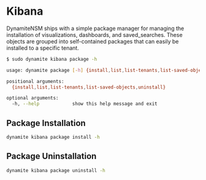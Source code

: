 # Kibana
DynamiteNSM ships with a simple package manager for managing the installation of
visualizations, dashboards, and saved_searches. These objects are grouped into self-contained packages
that can easily be installed to a specific tenant.


```bash
$ sudo dynamite kibana package -h

usage: dynamite package [-h] {install,list,list-tenants,list-saved-objects,uninstall} ...

positional arguments:
  {install,list,list-tenants,list-saved-objects,uninstall}

optional arguments:
  -h, --help            show this help message and exit
```

## Package Installation
```bash
dynamite kibana package install -h
```

## Package Uninstallation
```bash
dynamite kibana package uninstall -h
```


